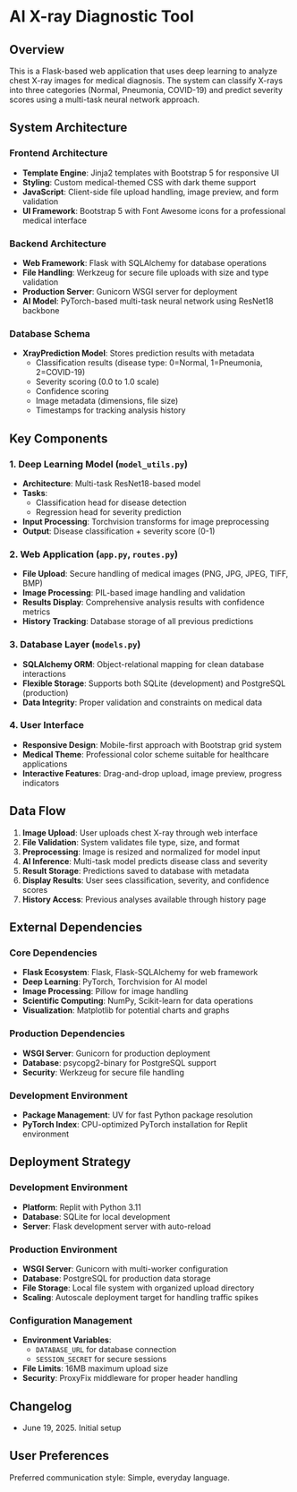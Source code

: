 # AI X-ray Diagnostic Tool

## Overview

This is a Flask-based web application that uses deep learning to analyze chest X-ray images for medical diagnosis. The system can classify X-rays into three categories (Normal, Pneumonia, COVID-19) and predict severity scores using a multi-task neural network approach.

## System Architecture

### Frontend Architecture
- **Template Engine**: Jinja2 templates with Bootstrap 5 for responsive UI
- **Styling**: Custom medical-themed CSS with dark theme support
- **JavaScript**: Client-side file upload handling, image preview, and form validation
- **UI Framework**: Bootstrap 5 with Font Awesome icons for a professional medical interface

### Backend Architecture
- **Web Framework**: Flask with SQLAlchemy for database operations
- **File Handling**: Werkzeug for secure file uploads with size and type validation
- **Production Server**: Gunicorn WSGI server for deployment
- **AI Model**: PyTorch-based multi-task neural network using ResNet18 backbone

### Database Schema
- **XrayPrediction Model**: Stores prediction results with metadata
  - Classification results (disease type: 0=Normal, 1=Pneumonia, 2=COVID-19)
  - Severity scoring (0.0 to 1.0 scale)
  - Confidence scoring
  - Image metadata (dimensions, file size)
  - Timestamps for tracking analysis history

## Key Components

### 1. Deep Learning Model (`model_utils.py`)
- **Architecture**: Multi-task ResNet18-based model
- **Tasks**: 
  - Classification head for disease detection
  - Regression head for severity prediction
- **Input Processing**: Torchvision transforms for image preprocessing
- **Output**: Disease classification + severity score (0-1)

### 2. Web Application (`app.py`, `routes.py`)
- **File Upload**: Secure handling of medical images (PNG, JPG, JPEG, TIFF, BMP)
- **Image Processing**: PIL-based image handling and validation
- **Results Display**: Comprehensive analysis results with confidence metrics
- **History Tracking**: Database storage of all previous predictions

### 3. Database Layer (`models.py`)
- **SQLAlchemy ORM**: Object-relational mapping for clean database interactions
- **Flexible Storage**: Supports both SQLite (development) and PostgreSQL (production)
- **Data Integrity**: Proper validation and constraints on medical data

### 4. User Interface
- **Responsive Design**: Mobile-first approach with Bootstrap grid system
- **Medical Theme**: Professional color scheme suitable for healthcare applications
- **Interactive Features**: Drag-and-drop upload, image preview, progress indicators

## Data Flow

1. **Image Upload**: User uploads chest X-ray through web interface
2. **File Validation**: System validates file type, size, and format
3. **Preprocessing**: Image is resized and normalized for model input
4. **AI Inference**: Multi-task model predicts disease class and severity
5. **Result Storage**: Predictions saved to database with metadata
6. **Display Results**: User sees classification, severity, and confidence scores
7. **History Access**: Previous analyses available through history page

## External Dependencies

### Core Dependencies
- **Flask Ecosystem**: Flask, Flask-SQLAlchemy for web framework
- **Deep Learning**: PyTorch, Torchvision for AI model
- **Image Processing**: Pillow for image handling
- **Scientific Computing**: NumPy, Scikit-learn for data operations
- **Visualization**: Matplotlib for potential charts and graphs

### Production Dependencies
- **WSGI Server**: Gunicorn for production deployment
- **Database**: psycopg2-binary for PostgreSQL support
- **Security**: Werkzeug for secure file handling

### Development Environment
- **Package Management**: UV for fast Python package resolution
- **PyTorch Index**: CPU-optimized PyTorch installation for Replit environment

## Deployment Strategy

### Development Environment
- **Platform**: Replit with Python 3.11
- **Database**: SQLite for local development
- **Server**: Flask development server with auto-reload

### Production Environment
- **WSGI Server**: Gunicorn with multi-worker configuration
- **Database**: PostgreSQL for production data storage
- **File Storage**: Local file system with organized upload directory
- **Scaling**: Autoscale deployment target for handling traffic spikes

### Configuration Management
- **Environment Variables**: 
  - `DATABASE_URL` for database connection
  - `SESSION_SECRET` for secure sessions
- **File Limits**: 16MB maximum upload size
- **Security**: ProxyFix middleware for proper header handling

## Changelog
- June 19, 2025. Initial setup

## User Preferences

Preferred communication style: Simple, everyday language.